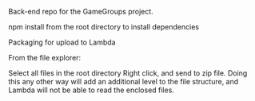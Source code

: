 
Back-end repo for the GameGroups project.

npm install from the root directory to install dependencies

Packaging for upload to Lambda

From the file explorer:

Select all files in the root directory
Right click, and send to zip file.
Doing this any other way will add an additional level to the file structure, and Lambda will not be able to read the enclosed files.
